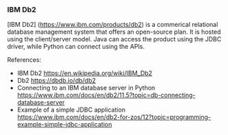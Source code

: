 ### IBM Db2

[IBM Db2] (https://www.ibm.com/products/db2) is a commerical relational database management system that offers an open-source plan. It is hosted using the client/server model. Java can access the product using the JDBC driver, while Python can connect using the APIs.

References:
- IBM Db2 https://en.wikipedia.org/wiki/IBM_Db2
- Db2 https://dbdb.io/db/db2
- Connecting to an IBM database server in Python https://www.ibm.com/docs/en/db2/11.5?topic=db-connecting-database-server
- Example of a simple JDBC application https://www.ibm.com/docs/en/db2-for-zos/12?topic=programming-example-simple-jdbc-application

